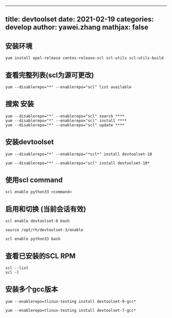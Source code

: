 
---
title: devtoolset
date: 2021-02-19
categories: develop 
author: yawei.zhang 
mathjax: false
---

## 安装环境
```
yum install epel-release centos-release-scl scl-utils scl-utils-build
```

## 查看完整列表(scl为源可更改)
```
yum --disablerepo="*" --enablerepo="scl" list available
```

## 搜索 安装  
```
yum --disablerepo="*" --enablerepo="scl" search ****
yum --disablerepo="*" --enablerepo="scl" install ****
yum --disablerepo="*" --enablerepo="scl" update ****
```

<!-- more --> 
## 安装devtoolset  
```
yum --disablerepo="*" --enablerepo="*scl*" install devtoolset-10
```
```
yum --disablerepo="*" --enablerepo="scl" install devtoolset-10*
```

## 使用scl command   
```
scl enable python33 <command>
```

## 启用和切换 (当前会话有效)
```
scl enable devtoolset-8 bash
```
```
source /opt/rh/devtoolset-3/enable
```
```
scl enable python33 bash
```


## 查看已安装的SCL RPM 
```
scl --list
scl -l
```

## 安装多个gcc版本  
```
yum --enablerepo=tlinux-testing install devtoolset-9-gcc*
```

```
yum --enablerepo=tlinux-testing install devtoolset-7-gcc*
```
